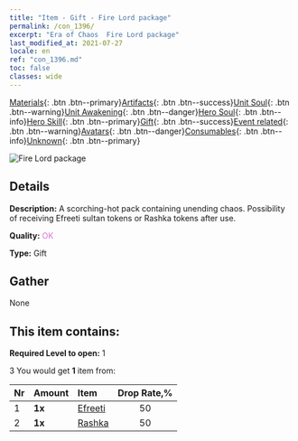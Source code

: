 ```yaml
---
title: "Item - Gift - Fire Lord package"
permalink: /con_1396/
excerpt: "Era of Chaos  Fire Lord package"
last_modified_at: 2021-07-27
locale: en
ref: "con_1396.md"
toc: false
classes: wide
---
```

 [Materials](/Items/){: .btn .btn--primary}[Artifacts](/Items/Artifacts/){: .btn .btn--success}[Unit Soul](/Items/UnitSoul/){: .btn .btn--warning}[Unit Awakening](/Items/UnitAwakening/){: .btn .btn--danger}[Hero Soul](/Items/HeroSoul/){: .btn .btn--info}[Hero Skill](/Items/HeroSkill/){: .btn .btn--primary}[Gift](/Items/Gift/){: .btn .btn--success}[Event related](/Items/Events/){: .btn .btn--warning}[Avatars](/Items/Avatars/){: .btn .btn--danger}[Consumables](/Items/Consumables/){: .btn .btn--info}[Unknown](/Items/Unknown/){: .btn .btn--primary}

 ![Fire Lord package](/images/t/i_907010.png)

## Details
 **Description:** A scorching-hot pack containing unending chaos. Possibility of receiving Efreeti sultan tokens or Rashka tokens after use.

 **Quality:** <span style="color: #DA70D6">OK</span>

 **Type:** Gift

## Gather

  None

## This item contains:

 **Required Level to open:** 1

 3 You would get **1** item  from:

  | Nr | Amount |     Item    | Drop Rate,% |
  |:---|:-------|:------------|:---------:|
  | 1 |  **1x** | [Efreeti](/Items/unt_231/) | 50 | 
  | 2 |  **1x** | [Rashka](/Items/her_384/) | 50 | 
